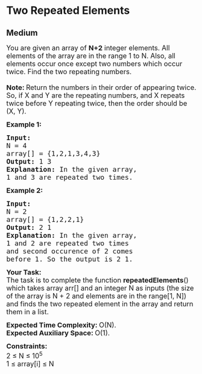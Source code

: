 # Two Repeated Elements
## Medium
<div class="problems_problem_content__Xm_eO"><p><span style="font-size:18px">You are given an array of <strong>N+2</strong> integer elements. All elements of the array are in the range 1 to N. Also,&nbsp;all elements occur once except two numbers which occur twice. Find the two repeating numbers.<br>
<br>
<strong>Note: </strong>Return the numbers in their order of appearing twice. So, if X and Y are the repeating numbers, and X repeats twice before Y repeating twice, then the order should be (X, Y).</span></p>

<p><span style="font-size:18px"><strong>Example 1:</strong></span></p>

<pre><span style="font-size:18px"><strong>Input:
</strong>N = 4
array[] = {1,2,1,3,4,3}
<strong>Output: </strong>1 3<strong>
Explanation: </strong>In the given array, 
1 and 3 are repeated two times.</span></pre>

<p><span style="font-size:18px"><strong>Example 2:</strong></span></p>

<pre><span style="font-size:18px"><strong>Input:
</strong>N = 2
array[] = {1,2,2,1}
<strong>Output: </strong>2 1<strong>
Explanation: </strong>In the given array,
1 and 2 are repeated two times 
and second occurence of 2 comes 
before 1. So the output is 2 1.</span>
</pre>

<p><span style="font-size:18px"><strong>Your Task:</strong><br>
The task is to complete the function <strong>repeatedElements</strong>() which takes array arr[] and an integer N as inputs (the size of the array is N + 2 and elements are in the range[1, N]) and&nbsp;finds the two repeated element in the array and return them in a list.</span></p>

<p><span style="font-size:18px"><strong>Expected Time Complexity:&nbsp;</strong>O(N).<br>
<strong>Expected Auxiliary Space:&nbsp;</strong>O(1).&nbsp;</span></p>

<p><span style="font-size:18px"><strong>Constraints: </strong><br>
2 ≤ N ≤ 10<sup>5</sup><br>
1 ≤ array[i] ≤ N</span></p>
</div>